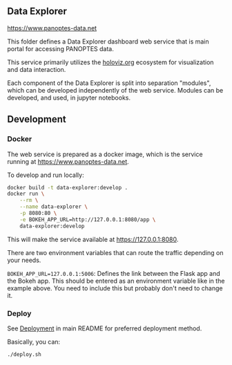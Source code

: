 Data Explorer
-------------

https://www.panoptes-data.net

This folder defines a Data Explorer dashboard web service that is main portal for accessing PANOPTES data.

This service primarily utilizes the [holoviz.org](https://holoviz.org) ecosystem for visualization and data interaction.

Each component of the Data Explorer is split into separation "modules", which can be developed independently of the web
service. Modules can be developed, and used, in jupyter notebooks.

## Development

### Docker

The web service is prepared as a docker image, which is the service running at
https://www.panoptes-data.net.

To develop and run locally:

```bash
docker build -t data-explorer:develop .
docker run \
    --rm \
    --name data-explorer \
    -p 8080:80 \
    -e BOKEH_APP_URL=http://127.0.0.1:8080/app \
    data-explorer:develop
```

This will make the service available at https://127.0.0.1:8080.

There are two environment variables that can route the traffic depending on your needs.

`BOKEH_APP_URL=127.0.0.1:5006`: Defines the link between the Flask app and the Bokeh app. This should be entered as an
environment variable like in the example above. You need to include this but probably don't need to change it.

### Deploy

See [Deployment](../README.md#deploy) in main README for preferred deployment method.

Basically, you can:

```bash
./deploy.sh
```
